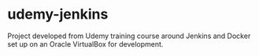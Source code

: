 # udemy-jenkins
Project developed from Udemy training course around Jenkins and Docker set up on an Oracle VirtualBox for development.
